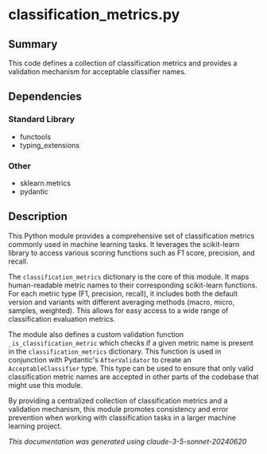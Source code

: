 # classification_metrics.py

## Summary
This code defines a collection of classification metrics and provides a validation mechanism for acceptable classifier names.

## Dependencies

### Standard Library
- functools
- typing_extensions

### Other
- sklearn.metrics
- pydantic

## Description

This Python module provides a comprehensive set of classification metrics commonly used in machine learning tasks. It leverages the scikit-learn library to access various scoring functions such as F1 score, precision, and recall.

The `classification_metrics` dictionary is the core of this module. It maps human-readable metric names to their corresponding scikit-learn functions. For each metric type (F1, precision, recall), it includes both the default version and variants with different averaging methods (macro, micro, samples, weighted). This allows for easy access to a wide range of classification evaluation metrics.

The module also defines a custom validation function `_is_classification_metric` which checks if a given metric name is present in the `classification_metrics` dictionary. This function is used in conjunction with Pydantic's `AfterValidator` to create an `AcceptableClassifier` type. This type can be used to ensure that only valid classification metric names are accepted in other parts of the codebase that might use this module.

By providing a centralized collection of classification metrics and a validation mechanism, this module promotes consistency and error prevention when working with classification tasks in a larger machine learning project.

*This documentation was generated using claude-3-5-sonnet-20240620*
